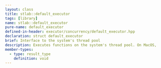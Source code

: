 ```yaml
---
layout: class
title: stlab::default_executor
tags: [library]
name: stlab::default_executor
pure-name: default_executor
defined-in-header: executor/concurrency/default_executor.hpp
declaration: struct default_executor
brief: Interface to the system's thread pool
description: Executes functions on the system's thread pool. On MacOS, Windows, Emscripten and PNaCl the OS integrated thread pool is the base of this class. For other OS an custom thread pool is provided. 
member-types:
  - type: result_type
    definition: void
---
```

